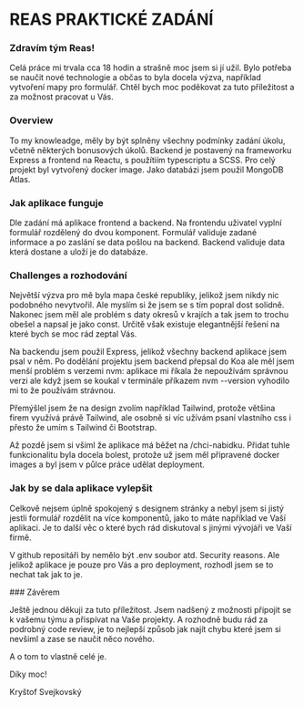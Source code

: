 # REAS PRAKTICKÉ ZADÁNÍ

### Zdravím tým Reas!

Celá práce mi trvala cca 18 hodin a strašně moc jsem si jí užil. Bylo potřeba se naučit nové technologie a občas to byla docela výzva, například vytvoření mapy pro formulář. 
Chtěl bych moc poděkovat za tuto příležitost a za možnost pracovat u Vás.

### Overview

To my knowleadge, měly by být splněny všechny podmínky zadání úkolu, včetně některých bonusových úkolů. Backend je postavený na frameworku Express a frontend na Reactu, s použítiím typescriptu a SCSS.  Pro celý projekt byl vytvořený docker image. Jako databázi jsem použil MongoDB Atlas. 

### Jak aplikace funguje

Dle zadání má aplikace frontend a backend. Na frontendu uživatel vyplní formulář rozdělený do dvou komponent. Formulář validuje zadané informace a po zaslání se data pošlou na backend. Backend validuje data která dostane a uloží je do databáze.

### Challenges a rozhodování

Největší výzva pro mě byla mapa české republiky, jelikož jsem nikdy nic podobného nevytvořil. Ale myslím si že jsem se s tím popral dost solidně. Nakonec jsem měl ale problém s daty okresů v krajích a tak jsem to trochu obešel a napsal je jako const. Určitě však existuje elegantnější řešení na které bych se moc rád zeptal Vás.

Na backendu jsem použil Express, jelikož všechny backend aplikace jsem psal v něm. Po dodělání projektu jsem backend přepsal do Koa ale měl jsem menší problém s verzemi nvm: aplikace mi říkala že nepoužívám správnou verzi ale když jsem se koukal v terminále příkazem nvm --version vyhodilo mi to že používám strávnou.

Přemýšlel jsem že na design zvolím například Tailwind, protože většina firem využívá právě Tailwind, ale osobně si víc užívám psaní vlastního css i přesto že umím s Tailwind či Bootstrap.

Až pozdě jsem si všiml že aplikace má běžet na /chci-nabidku. Přidat tuhle funkcionalitu byla docela bolest, protože už jsem měl připravené docker images a byl jsem v půlce práce udělat deployment.

### Jak by se dala aplikace vylepšit

Celkově nejsem úplně spokojený s designem stránky a nebyl jsem si jistý jestli formulář rozdělit na více komponentů, jako to máte například ve Vaší aplikaci. Je to další věc o které bych rád diskutoval s jinými vývojáři ve Vaší firmě.

V github repositáři by nemělo být .env soubor atd. Security reasons. Ale jelikož aplikace je pouze pro Vás a pro deployment, rozhodl jsem se to nechat tak jak to je.

### Závěrem

Ještě jednou děkuji za tuto příležitost. Jsem nadšený z možnosti připojit se k vašemu týmu a přispívat na Vaše projekty. A rozhodně budu rád za podrobný code review, je to nejlepší způsob jak najít chybu které jsem si nevšiml a zase se naučit něco nového.

A o tom to vlastně celé je.

Díky moc!

Kryštof Svejkovský